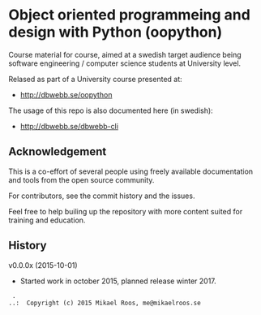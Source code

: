 Object oriented programmeing and design with Python (oopython)
===================

Course material for course, aimed at a swedish target audience being software engineering / computer science students at University level. 

Relased as part of a University course presented at:

* http://dbwebb.se/oopython

The usage of this repo is also documented here (in swedish):

* http://dbwebb.se/dbwebb-cli




Acknowledgement
-------------------

This is a co-effort of several people using freely available documentation and tools from the open source community. 

For contributors, see the commit history and the issues.

Feel free to help builing up the repository with more content suited for training and education.



History
-------------------

v0.0.0x (2015-10-01)

* Started work in october 2015, planned release winter 2017.



```                                                            
 .                                                             
..:  Copyright (c) 2015 Mikael Roos, me@mikaelroos.se   
```                                                            
